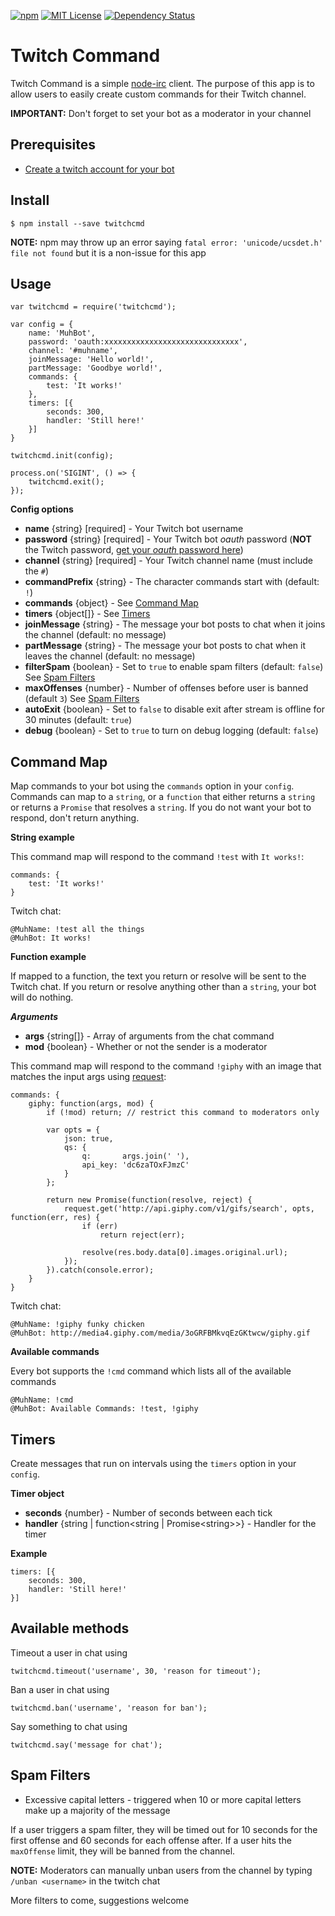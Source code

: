 [![npm](https://img.shields.io/npm/v/twitchcmd.svg?style=flat)](https://www.npmjs.com/package/twitchcmd)
[![MIT License](https://img.shields.io/npm/l/twitchcmd.svg)](https://github.com/otothea/node-twitchcmd/blob/master/LICENSE)
[![Dependency Status](https://david-dm.org/otothea/node-twitchcmd.svg)](https://david-dm.org/otothea/node-twitchcmd)

# Twitch Command

Twitch Command is a simple [node-irc](https://github.com/martynsmith/node-irc) client. The purpose of this app is to allow users to easily create custom commands for their Twitch channel.

**IMPORTANT:** Don't forget to set your bot as a moderator in your channel

## Prerequisites

- [Create a twitch account for your bot](https://twitch.tv/signup)

## Install

```
$ npm install --save twitchcmd
```

**NOTE:** npm may throw up an error saying `fatal error: 'unicode/ucsdet.h' file not found` but it is a non-issue for this app

## Usage

```
var twitchcmd = require('twitchcmd');
 
var config = {
    name: 'MuhBot',
    password: 'oauth:xxxxxxxxxxxxxxxxxxxxxxxxxxxxxx',
    channel: '#muhname',
    joinMessage: 'Hello world!',
    partMessage: 'Goodbye world!',
    commands: {
        test: 'It works!'
    },
    timers: [{
        seconds: 300,
        handler: 'Still here!'
    }]
}
 
twitchcmd.init(config);
 
process.on('SIGINT', () => {
    twitchcmd.exit();
});
```

**Config options**

- **name** {string} [required] - Your Twitch bot username
- **password** {string} [required] - Your Twitch bot *oauth* password (**NOT** the Twitch password, [get your *oauth* password here](https://twitchapps.com/tmi/))
- **channel** {string} [required] - Your Twitch channel name (must include the `#`)
- **commandPrefix** {string} - The character commands start with (default: `!`)
- **commands** {object} - See [Command Map](#command-map)
- **timers** {object[]} - See [Timers](#timers)
- **joinMessage** {string} - The message your bot posts to chat when it joins the channel (default: no message)
- **partMessage** {string} - The message your bot posts to chat when it leaves the channel (default: no message)
- **filterSpam** {boolean} - Set to `true` to enable spam filters (default: `false`) See [Spam Filters](#spam-filters)
- **maxOffenses** {number} - Number of offenses before user is banned (default `3`) See [Spam Filters](#spam-filters)
- **autoExit** {boolean} - Set to `false` to disable exit after stream is offline for 30 minutes (default: `true`)
- **debug** {boolean} - Set to `true` to turn on debug logging (default: `false`)

## Command Map

Map commands to your bot using the `commands` option in your `config`. Commands can map to a `string`, or a `function` that either returns a `string` or returns a `Promise` that resolves a `string`. If you do not want your bot to respond, don't return anything.

**String example**

This command map will respond to the command `!test` with `It works!`:

```
commands: {
    test: 'It works!'
}
```

Twitch chat:

```
@MuhName: !test all the things
@MuhBot: It works!
```

**Function example**

If mapped to a function, the text you return or resolve will be sent to the Twitch chat. If you return or resolve anything other than a `string`, your bot will do nothing.

_**Arguments**_

- **args** {string[]} - Array of arguments from the chat command
- **mod** {boolean} - Whether or not the sender is a moderator

This command map will respond to the command `!giphy` with an image that matches the input args using [request](https://github.com/request/request):

```
commands: {
    giphy: function(args, mod) {
        if (!mod) return; // restrict this command to moderators only
 
        var opts = {
            json: true,
            qs: {
                q:       args.join(' '),
                api_key: 'dc6zaTOxFJmzC'
            }
        };
 
        return new Promise(function(resolve, reject) {
            request.get('http://api.giphy.com/v1/gifs/search', opts, function(err, res) {
                if (err)
                    return reject(err);

                resolve(res.body.data[0].images.original.url);
            });
        }).catch(console.error);
    }
}
```

Twitch chat:

```
@MuhName: !giphy funky chicken
@MuhBot: http://media4.giphy.com/media/3oGRFBMkvqEzGKtwcw/giphy.gif
```

**Available commands**

Every bot supports the `!cmd` command which lists all of the available commands

```
@MuhName: !cmd
@MuhBot: Available Commands: !test, !giphy
```

## Timers

Create messages that run on intervals using the `timers` option in your `config`.

**Timer object**

- **seconds** {number} - Number of seconds between each tick
- **handler** {string | function&lt;string | Promise&lt;string&gt;&gt;} - Handler for the timer

**Example**

```
timers: [{
    seconds: 300,
    handler: 'Still here!'
}]
```

## Available methods

Timeout a user in chat using
```
twitchcmd.timeout('username', 30, 'reason for timeout');
```

Ban a user in chat using
```
twitchcmd.ban('username', 'reason for ban');
```

Say something to chat using
```
twitchcmd.say('message for chat');
```

## Spam Filters

- Excessive capital letters - triggered when 10 or more capital letters make up a majority of the message

If a user triggers a spam filter, they will be timed out for 10 seconds for the first offense and 60 seconds for each offense after. If a user hits the `maxOffense` limit, they will be banned from the channel.

**NOTE:** Moderators can manually unban users from the channel by typing `/unban <username>` in the twitch chat

More filters to come, suggestions welcome

